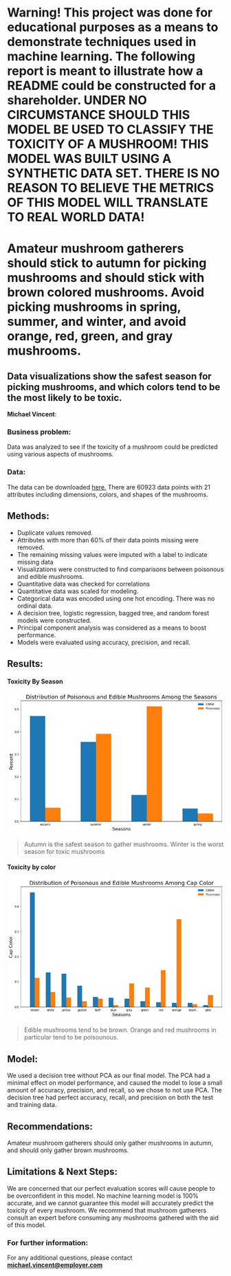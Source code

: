 # Warning! This project was done for educational purposes as a means to demonstrate techniques used in machine learning. The following report is meant to illustrate how a README could be constructed for a shareholder. UNDER NO CIRCUMSTANCE SHOULD THIS MODEL BE USED TO CLASSIFY THE TOXICITY OF A MUSHROOM! THIS MODEL WAS BUILT USING A SYNTHETIC DATA SET. THERE IS NO REASON TO BELIEVE THE METRICS OF THIS MODEL WILL TRANSLATE TO REAL WORLD DATA!

# Amateur mushroom gatherers should stick to autumn for picking mushrooms and should stick with brown colored mushrooms. Avoid picking mushrooms in spring, summer, and winter, and avoid orange, red, green, and gray mushrooms.
## Data visualizations show the safest season for picking mushrooms, and which colors tend to be the most likely to be toxic.

**Michael Vincent**: 

### Business problem:

Data was analyzed to see if the toxicity of a mushroom could be predicted using various aspects of mushrooms.


### Data:
The data can be downloaded [here.](https://archive.ics.uci.edu/ml/datasets/Secondary+Mushroom+Dataset)
There are 60923 data points with 21 attributes  including dimensions, colors, and shapes of the mushrooms.

## Methods:
- Duplicate values removed.
- Attributes with more than 60% of their data points missing were removed.
- The remaining missing values were imputed with a label to indicate missing data
- Visualizations were constructed to find comparisons between poisonous and edible mushrooms.
- Quantitative data was checked for correlations
- Quantitative data was scaled for modeling.
- Categorical data was encoded using one hot encoding. There was no ordinal data.
- A decision tree, logistic regression, bagged tree, and random forest models were constructed.
- Principal component analysis was considered as a means to boost performance.
- Models were evaluated using accuracy, precision, and recall.

## Results:

#### Toxicity By Season
![](toxicity_by_season.jpg)

> Autumn is the safest season to gather mushrooms. Winter is the worst season for toxic mushrooms

#### Toxicity by color
![](toxicity_by_color.jpg)

> Edible mushrooms tend to be brown. Orange and red mushrooms in particular tend to be poisounous.

## Model:

We used a decision tree without PCA as our final model. The PCA had a minimal effect on model performance, and caused the model to lose a small amount of accuracy, precision, and recall, so we chose to not use PCA. The decision tree had perfect accuracy, recall, and precision on both the test and training data.

## Recommendations:

Amateur mushroom gatherers should only gather mushrooms in autumn, and should only gather brown mushrooms. 

## Limitations & Next Steps:

We are concerned that our perfect evaluation scores will cause people to be overconfident in this model. No machine learning model is 100% accurate, and we cannot guarantee this model will accurately predict the toxicity of every mushroom. We recommend that mushroom gatherers consult an expert before consuming any mushrooms gathered with the aid of this model.

### For further information:


For any additional questions, please contact **michael.vincent@employer.com**

